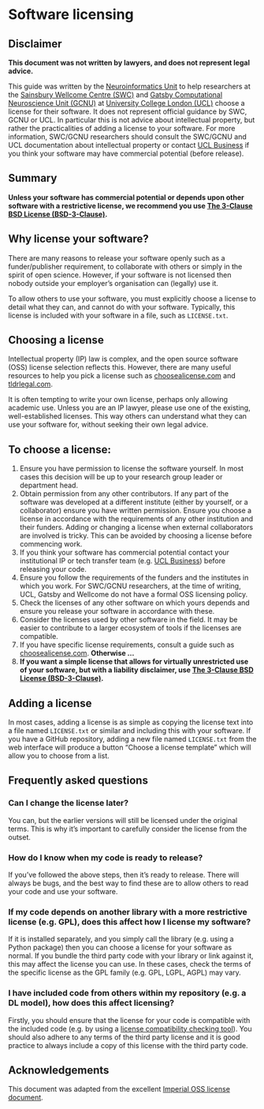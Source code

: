 # Software licensing

## Disclaimer
**This document was not written by lawyers, and does not represent legal advice.**

This guide was written by the [Neuroinformatics Unit](https://neuroinformatics.dev/) to help researchers at the [Sainsbury Wellcome Centre (SWC)](https://www.sainsburywellcome.org/web/) and [Gatsby Computational Neuroscience Unit (GCNU)](https://www.ucl.ac.uk/gatsby/gatsby-computational-neuroscience-unit) at [University College London (UCL)](https://www.ucl.ac.uk/) choose a license for their software.
It does not represent official guidance by SWC, GCNU or UCL.
In particular this is not advice about intellectual property, but rather the practicalities of adding a license to your software.
For more information, SWC/GCNU researchers should consult the SWC/GCNU and UCL documentation about intellectual property or contact [UCL Business](https://www.uclb.com/) if you think your software may have commercial potential (before release).

## Summary
**Unless your software has commercial potential or depends upon other software with a restrictive license, we recommend you use [The 3-Clause BSD License (BSD-3-Clause)](https://opensource.org/licenses/BSD-3-Clause).**

## Why license your software?
There are many reasons to release your software openly such as a funder/publisher requirement, to collaborate with others or simply in the spirit of open science. However, if your software is not licensed then nobody outside your employer’s organisation can (legally) use it.

To allow others to use your software, you must explicitly choose a license to detail what they can, and cannot do with your software. Typically, this license is included with your software in a file, such as `LICENSE.txt`.

## Choosing a license
Intellectual property (IP) law is complex, and the open source software (OSS) license selection reflects this. However, there are many useful resources to help you pick a license such as [choosealicense.com](https://choosealicense.com/) and [tldrlegal.com](https://tldrlegal.com/).

It is often tempting to write your own license, perhaps only allowing academic use. Unless you are an IP lawyer, please use one of the existing, well-established licenses. This way others can understand what they can use your software for, without seeking their own legal advice.

## To choose a license:
1. Ensure you have permission to license the software yourself. In most cases this decision will be up to your research group leader or department head.
2. Obtain permission from any other contributors. If any part of the software was developed at a different institute (either by yourself, or a collaborator) ensure you have written permission. Ensure you choose a license in accordance with the requirements of any other institution and their funders. Adding or changing a license when external collaborators are involved is tricky. This can be avoided by choosing a license before commencing work.
3. If you think your software has commercial potential contact your institutional IP or tech transfer team (e.g. [UCL Business](https://www.uclb.com/)) before releasing your code.
4. Ensure you follow the requirements of the funders and the institutes in which you work. For SWC/GCNU researchers, at the time of writing, UCL, Gatsby and Wellcome do not have a formal OSS licensing policy.
5. Check the licenses of any other software on which yours depends and ensure you release your software in accordance with these.
6. Consider the licenses used by other software in the field. It may be easier to contribute to a larger ecosystem of tools if the licenses are compatible.
7. If you have specific license requirements, consult a guide such as [choosealicense.com](https://choosealicense.com/). **Otherwise …**
8. **If you want a simple license that allows for virtually unrestricted use of your software, but with a liability disclaimer, use [The 3-Clause BSD License (BSD-3-Clause)](https://opensource.org/licenses/BSD-3-Clause).**

## Adding a license
In most cases, adding a license is as simple as copying the license text into a file named `LICENSE.txt` or similar and including this with your software. If you have a GitHub repository, adding a new file named `LICENSE.txt` from the web interface will produce a button “Choose a license template” which will allow you to choose from a list.

## Frequently asked questions

### Can I change the license later?
You can, but the earlier versions will still be licensed under the original terms. This is why it’s important to carefully consider the license from the outset.

### How do I know when my code is ready to release?
If you’ve followed the above steps, then it’s ready to release. There will always be bugs, and the best way to find these are to allow others to read your code and use your software.

### If my code depends on another library with a more restrictive license (e.g. GPL), does this affect how I license my software?

If it is installed separately, and you simply call the library (e.g. using a Python package) then you can choose a license for your software as normal. If you bundle the third party code with your library or link against it, this may affect the license you can use. In these cases, check the terms of the specific license as the GPL family (e.g. GPL, LGPL, AGPL) may vary.

### I have included code from others within my repository (e.g. a DL model), how does this affect licensing?
Firstly, you should ensure that the license for your code is compatible with the included code (e.g. by using a [license compatibility checking tool](https://joinup.ec.europa.eu/collection/eupl/solution/joinup-licensing-assistant/jla-compatibility-checker)). You should also adhere to any terms of the third party license and it is good practice to always include a copy of this license with the third party code.

## Acknowledgements
This document was adapted from the excellent [Imperial OSS license document](https://www.imperial.ac.uk/enterprise/staff/industry-partnerships-and-commercialisation/commercialisation/intellectual-property-guidance/open-source-software-licences/).
